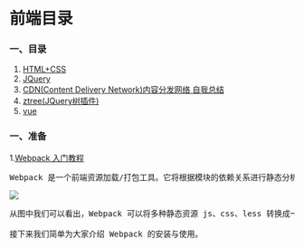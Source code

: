 # 前端目录
### 一、目录
1. [HTML+CSS](https://github.com/chenjxJava/study/blob/master/%E5%89%8D%E7%AB%AF/css.md)
2. [JQuery](https://github.com/chenjxJava/study/blob/master/%E5%89%8D%E7%AB%AF/JQuery.md)
3. [CDN(Content Delivery Network)内容分发网络 自我总结](https://github.com/chenjxJava/study/blob/master/%E5%89%8D%E7%AB%AF/CDN(Content%20Delivery%20Network)%E5%86%85%E5%AE%B9%E5%88%86%E5%8F%91%E7%BD%91%E7%BB%9C.md)
3. [ztree(JQuery树插件)](https://github.com/chenjxJava/study/blob/master/%E5%89%8D%E7%AB%AF/ztree.md)
4. [vue](https://github.com/chenjxJava/study/blob/master/%E5%89%8D%E7%AB%AF/vue.js.md)


### 一、准备
1.[Webpack 入门教程](http://www.runoob.com/w3cnote/webpack-tutorial.html)
<pre>
Webpack 是一个前端资源加载/打包工具。它将根据模块的依赖关系进行静态分析，然后将这些模块按照指定的规则生成对应的静态资源。
</pre>
![](http://www.runoob.com/wp-content/uploads/2017/01/what-is-webpack.png)
<pre>
从图中我们可以看出，Webpack 可以将多种静态资源 js、css、less 转换成一个静态文件，减少了页面的请求。

接下来我们简单为大家介绍 Webpack 的安装与使用。
</pre>